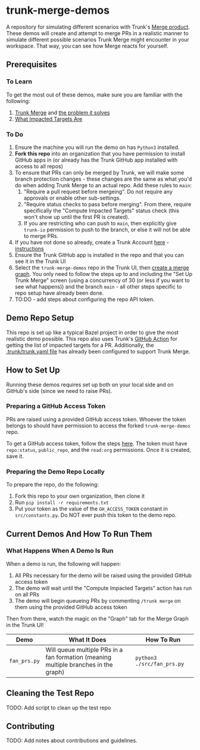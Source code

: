 # trunk-merge-demos

A repository for simulating different scenarios with Trunk's
[Merge product](https://www.mergegraph.io/). These demos will create and attempt to merge PRs in a
realistic manner to simulate different possible scenarios Trunk Merge might encounter in your
workspace. That way, you can see how Merge reacts for yourself.

## Prerequisites

### To Learn

To get the most out of these demos, make sure you are familiar with the following:

1. [Trunk Merge](https://docs.trunk.io/merge) and
   [the problem it solves](https://trunk.io/blog?post=trunk-merge)
2. [What Impacted Targets Are](https://docs.trunk.io/merge-graph/impacted-targets)

### To Do

1. Ensure the machine you will run the demo on has `Python3` installed.
2. **Fork this repo** into an organization that you have permission to install GitHub apps in (or
   already has the Trunk GitHub app installed with access to all repos)
3. To ensure that PRs can only be merged by Trunk, we will make some branch protection changes -
   these changes are the same as what you'd do when adding Trunk Merge to an actual repo. Add these
   rules to `main`:
   1. "Require a pull request before mergeing". Do not require any approvals or enable other
      sub-settings.
   2. "Require status checks to pass before merging". From there, require specifically the "Compute
      Impacted Targets" status check (this won't show up until the first PR is created).
   3. If you are restricting who can push to `main`, then explicitly give `trunk-io` permission to
      push to the branch, or else it will not be able to merge PRs.
4. If you have not done so already, create a Trunk Account [here](https://app.trunk.io/signup) -
   [instructions](https://docs.trunk.io/web-app)
5. Ensure the Trunk GitHub app is installed in the repo and that you can see it in the Trunk UI
6. Select the `trunk-merge-demos` repo in the Trunk UI, then
   [create a merge graph](https://docs.trunk.io/merge/getting-started). You only need to follow the
   steps up to and including the "Set Up Trunk Merge" screen (using a concurrency of 30 (or less if
   you want to see what happens)) and the branch `main` - all other steps specific to repo setup
   have already been done.
7. TO:DO - add steps about configuring the repo API token.

## Demo Repo Setup

This repo is set up like a typical Bazel project in order to give the most realistic demo possible.
This repo also uses Trunk's [GitHub Action](https://github.com/trunk-io/merge-action) for getting
the list of impacted targets for a PR. Additionally, the
[.trunk/trunk.yaml file](https://github.com/trunk-io/trunk-merge-demos/blob/main/.trunk/trunk.yaml#L24)
has already been configured to support Trunk Merge.

## How to Set Up

Running these demos requires set up both on your local side and on GitHub's side (since we need to
raise PRs).

### Preparing a GitHub Access Token

PRs are raised using a provided GitHub access token. Whoever the token belongs to should have
permission to access the forked `trunk-merge-demos` repo.

To get a GitHub access token, follow the steps
[here](https://docs.github.com/en/authentication/keeping-your-account-and-data-secure/managing-your-personal-access-tokens).
The token must have `repo:status`, `public_repo`, and the `read:org` permissions. Once it is
created, save it.

### Preparing the Demo Repo Locally

To prepare the repo, do the following:

1. Fork this repo to your own organization, then clone it
2. Run `pip install -r requirements.txt`
3. Put your token as the value of the `GH_ACCESS_TOKEN` constant in `src/constants.py`. Do NOT ever
   push this token to the demo repo.

## Current Demos And How To Run Them

### What Happens When A Demo Is Run

When a demo is run, the following will happen:

1. All PRs necessary for the demo will be raised using the provided GitHub access token
2. The demo will wait until the "Compute Impacted Targets" action has run on all PRs
3. The demo will begin queueing PRs by commenting `/trunk merge` on them using the provided GitHub
   access token

Then from there, watch the magic on the "Graph" tab for the Merge Graph in the Trunk UI!

| Demo         | What It Does                                                                        | How To Run                 |
| ------------ | ----------------------------------------------------------------------------------- | -------------------------- |
| `fan_prs.py` | Will queue multiple PRs in a fan formation (meaning multiple branches in the graph) | `python3 ./src/fan_prs.py` |

## Cleaning the Test Repo

TODO: Add script to clean up the test repo

## Contributing

TODO: Add notes about contributions and guidelines.
